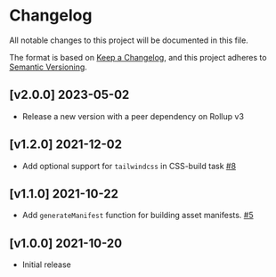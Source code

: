 # Changelog

All notable changes to this project will be documented in this file.

The format is based on [Keep a Changelog](https://keepachangelog.com/en/1.0.0/),
and this project adheres to [Semantic Versioning](https://semver.org/spec/v2.0.0.html).

## [v2.0.0] 2023-05-02

- Release a new version with a peer dependency on Rollup v3

## [v1.2.0] 2021-12-02

- Add optional support for `tailwindcss` in CSS-build task [#8](https://github.com/hypothesis/frontend-build/pull/8)

## [v1.1.0] 2021-10-22

- Add `generateManifest` function for building asset manifests. [#5](https://github.com/hypothesis/frontend-build/pull/5)

## [v1.0.0] 2021-10-20

- Initial release
